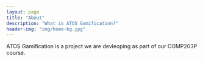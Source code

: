 ```yaml
---
layout: page
title: "About"
description: "What is ATOS Gamification?"
header-img: "img/home-bg.jpg"
---
```


ATOS Gamification is a project we are devleoping as part of our COMP203P course.
	